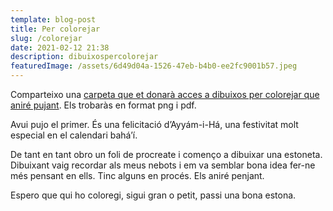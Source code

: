 ```yaml
---
template: blog-post
title: Per colorejar
slug: /colorejar
date: 2021-02-12 21:38
description: dibuixospercolorejar
featuredImage: /assets/6d49d04a-1526-47eb-b4b0-ee2fc9001b57.jpeg
---
```

Comparteixo una [carpeta que et donarà acces a dibuixos per colorejar que aniré pujant](https://1drv.ms/f/s!ArVx1I3Z4ALQg8UHeBEdDlqlhCwV9Q). Els trobaràs en format png i pdf.

Avui pujo el primer. És una felicitació d’Ayyám-i-Há, una festivitat molt especial en el calendari bahá’í.

De tant en tant obro un foli de procreate i començo a dibuixar una estoneta. Dibuixant vaig recordar als meus nebots i em va semblar bona idea fer-ne més pensant en ells. Tinc alguns en procés. Els aniré penjant.

Espero que qui ho coloregi, sigui gran o petit, passi una bona estona.
